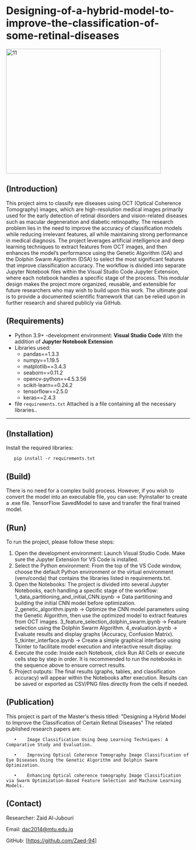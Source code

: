 # Designing-of-a-hybrid-model-to-improve-the-classification-of-some-retinal-diseases
<img width="424" height="341" alt="11" src="https://github.com/user-attachments/assets/93ffcaef-9b57-461e-865e-4417ebb723d4" />

##  (Introduction)

This project aims to classify eye diseases using OCT (Optical Coherence Tomography) images, which are high-resolution medical images primarily used for the early detection of retinal disorders and vision-related diseases such as macular degeneration and diabetic retinopathy.
The research problem lies in the need to improve the accuracy of classification models while reducing irrelevant features, all while maintaining strong performance in medical diagnosis.
The project leverages artificial intelligence and deep learning techniques to extract features from OCT images, and then enhances the model’s performance using the Genetic Algorithm (GA) and the Dolphin Swarm Algorithm (DSA) to select the most significant features that improve classification accuracy.
The workflow is divided into separate Jupyter Notebook files within the Visual Studio Code Jupyter Extension, where each notebook handles a specific stage of the process.
This modular design makes the project more organized, reusable, and extensible for future researchers who may wish to build upon this work.
The ultimate goal is to provide a documented scientific framework that can be relied upon in further research and shared publicly via GitHub.

## (Requirements)

 - Python 3.9+
 -development environment: **Visual Studio Code** With the addition of **Jupyter Notebook Extension**
 - Libraries used:
    - pandas==1.3.3
    - numpy==1.19.5
    - matplotlib==3.4.3
    - seaborn==0.11.2
    - opencv-python==4.5.3.56
    - scikit-learn==0.24.2
    - tensorflow==2.5.0
    - keras==2.4.3
 - file `requirements.txt` Attached is a file containing all the necessary libraries..
---

## (Installation)

Install the required libraries:

       pip install -r requirements.txt

## (Build)

There is no need for a complex build process. However, if you wish to convert the model into an executable file, you can use:
PyInstaller to create a .exe file.
TensorFlow SavedModel to save and transfer the final trained model.

## (Run)

To run the project, please follow these steps:
1. Open the development environment:
   Launch Visual Studio Code.
   Make sure the Jupyter Extension for VS Code is installed.
2. Select the Python environment:
   From the top of the VS Code window, choose the default Python environment or the virtual environment (venv/conda) that contains the libraries listed in requirements.txt.
3. Open the Notebooks:
   The project is divided into several Jupyter Notebooks, each handling a specific stage of the workflow:
   1_data_partitioning_and_initial_CNN.ipynb → Data partitioning and building the initial CNN model before optimization.
   2_genetic_algorithm.ipynb → Optimize the CNN model parameters using the Genetic Algorithm, then use the optimized model to extract features from OCT images.
   3_feature_selection_dolphin_swarm.ipynb → Feature selection using the Dolphin Swarm Algorithm.
   4_evaluation.ipynb → Evaluate results and display graphs (Accuracy, Confusion Matrix).
   5_tkinter_interface.ipynb → Create a simple graphical interface using Tkinter to facilitate model execution and interactive result display.
4. Execute the code:
   Inside each Notebook, click Run All Cells or execute cells step by step in order.
   It is recommended to run the notebooks in the sequence above to ensure correct results.
5. Project outputs:
   The final results (graphs, tables, and classification accuracy) will appear within the Notebooks after execution.
   Results can be saved or exported as CSV/PNG files directly from the cells if needed.
   
## (Publication)

   This project is part of the Master's thesis titled: "Designing a Hybrid Model to Improve the Classification of Certain Retinal Diseases"
   The related published research papers are:
   
       •	Image Classification Using Deep Learning Techniques: A Comparative Study and Evaluation.

       •	Improving Optical Coherence Tomography Image Classification of Eye Diseases Using the Genetic Algorithm and Dolphin Swarm Optimization.

       •	Enhancing Optical coherence tomography Image Classification via Swarm Optimization-Based Feature Selection and Machine Learning Models.

## (Contact)

Researcher: Zaid Al-Jubouri

Email: dac2014@mtu.edu.iq

GitHub: [https://github.com/Zaed-94]

   


